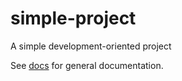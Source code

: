 # simple-project

A simple development-oriented project

See [docs](docs/) for general documentation.
